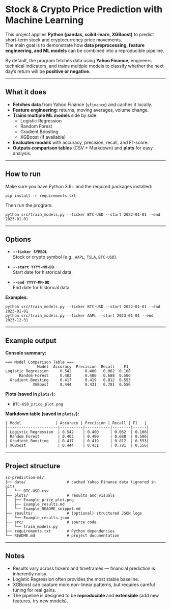 # Stock & Crypto Price Prediction with Machine Learning  

This project applies **Python (pandas, scikit-learn, XGBoost)** to predict short-term stock and cryptocurrency price movements.  
The main goal is to demonstrate how **data preprocessing, feature engineering, and ML models** can be combined into a reproducible pipeline.  

By default, the program fetches data using **Yahoo Finance**, engineers technical indicators, and trains multiple models to classify whether the next day’s return will be **positive or negative**.  

---

## What it does  

- **Fetches data** from Yahoo Finance (`yfinance`) and caches it locally.  
- **Feature engineering**: returns, moving averages, volume change.  
- **Trains multiple ML models** side by side:  
  - Logistic Regression  
  - Random Forest  
  - Gradient Boosting  
  - XGBoost (if available)  
- **Evaluates models** with accuracy, precision, recall, and F1-score.  
- **Outputs comparison tables** (CSV + Markdown) and **plots** for easy analysis.  

---

## How to run  

Make sure you have Python 3.9+ and the required packages installed:  

    pip install -r requirements.txt

Then run the program:  

    python src/train_models.py --ticker BTC-USD --start 2022-01-01 --end 2023-01-01

---

## Options  

- **`--ticker SYMBOL`**  
  Stock or crypto symbol (e.g., `AAPL`, `TSLA`, `BTC-USD`).  

- **`--start YYYY-MM-DD`**  
  Start date for historical data.  

- **`--end YYYY-MM-DD`**  
  End date for historical data.  

**Examples:**  

    python src/train_models.py --ticker BTC-USD --start 2022-01-01 --end 2023-01-01  
    python src/train_models.py --ticker AAPL --start 2023-01-01 --end 2023-12-31

---

## Example output  

**Console summary:**  

    === Model Comparison Table ===
                  Model  Accuracy  Precision  Recall    F1
    Logistic Regression     0.542      0.400   0.062  0.108
          Random Forest     0.403      0.400   0.688  0.506
      Gradient Boosting     0.417      0.419   0.812  0.553
                XGBoost     0.444      0.431   0.781  0.556

**Plots (saved in `plots/`):**

- `BTC-USD_price_plot.png`  

**Markdown table (saved in `plots/`):**

    | Model               | Accuracy | Precision | Recall | F1   |
    |----------------------|----------|-----------|--------|------|
    | Logistic Regression  | 0.542    | 0.400     | 0.062  | 0.108|
    | Random Forest        | 0.403    | 0.400     | 0.688  | 0.506|
    | Gradient Boosting    | 0.417    | 0.419     | 0.812  | 0.553|
    | XGBoost              | 0.444    | 0.431     | 0.781  | 0.556|

---

## Project structure  

    sc-prediction-ml/
    ├── data/                  # cached Yahoo Finance data (ignored in git)
    │   └── BTC-USD.csv
    ├── plots/                 # results and visuals
    │   ├── Example_price_plot.png
    │   ├── Example_results.md
    │   └── Example_README_snippet.md
    ├── results/               # (optional) structured JSON logs
    │   └── Example_results.json
    ├── src/                   # source code
    │   └── train_models.py
    ├── requirements.txt       # Python dependencies
    └── README.md              # project documentation

---

## Notes  

- Results vary across tickers and timeframes — financial prediction is inherently noisy.  
- Logistic Regression often provides the most stable baseline.  
- XGBoost can capture more non-linear patterns, but requires careful tuning for real gains.  
- The pipeline is designed to be **reproducible** and **extensible** (add new features, try new models).  

